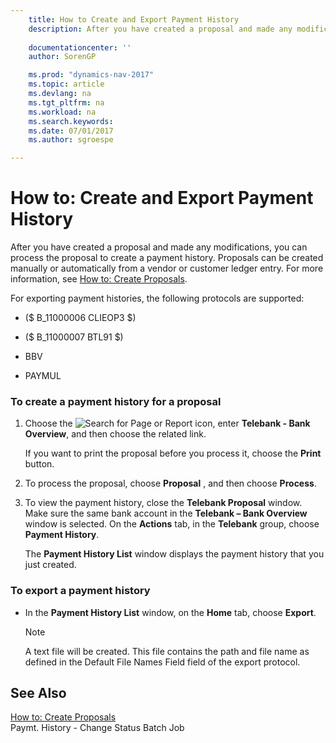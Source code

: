 ```yaml
---
    title: How to Create and Export Payment History 
    description: After you have created a proposal and made any modifications, you can process the proposal to create a payment history. Proposals can be created manually or automatically from a vendor or customer ledger entry. For more information, see [How to: Create Proposals](how-to-create-proposals.md).
    
    documentationcenter: ''
    author: SorenGP

    ms.prod: "dynamics-nav-2017"
    ms.topic: article
    ms.devlang: na
    ms.tgt_pltfrm: na
    ms.workload: na
    ms.search.keywords:
    ms.date: 07/01/2017
    ms.author: sgroespe

---
```

# How to: Create and Export Payment History
After you have created a proposal and made any modifications, you can process the proposal to create a payment history. Proposals can be created manually or automatically from a vendor or customer ledger entry. For more information, see [How to: Create Proposals](how-to-create-proposals.md).  
  
 For exporting payment histories, the following protocols are supported:  
  
-   ($ B_11000006 CLIEOP3 $)  
  
-   ($ B_11000007 BTL91 $)  
  
-   BBV  
  
-   PAYMUL  
  
### To create a payment history for a proposal  
  
1.  Choose the ![Search for Page or Report](media/ui-search/search_small.png "Search for Page or Report icon") icon, enter **Telebank - Bank Overview**, and then choose the related link.  
  
     If you want to print the proposal before you process it, choose the **Print** button.  
  
2.  To process the proposal, choose **Proposal** , and then choose **Process**.  
  
3.  To view the payment history, close the **Telebank Proposal** window. Make sure the same bank account in the **Telebank – Bank Overview** window is selected. On the **Actions** tab, in the **Telebank** group, choose **Payment History**.  
  
     The **Payment History List** window displays the payment history that you just created.  
  
### To export a payment history  
  
-   In the **Payment History List** window, on the **Home** tab, choose **Export**.  
  
    > [!NOTE]  
    >  A text file will be created. This file contains the path and file name as defined in the Default File Names Field field of the export protocol.  
  
## See Also  
 [How to: Create Proposals](how-to-create-proposals.md)   
 Paymt. History - Change Status Batch Job